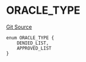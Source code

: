# ORACLE_TYPE
[Git Source](https://github.com/thrackle-io/tron/blob/e7ccb5e31cec6bae24fd2e457f70702e05f2d4b6/src/protocol/economic/ruleProcessor/RuleCodeData.sol)


```solidity
enum ORACLE_TYPE {
    DENIED_LIST,
    APPROVED_LIST
}
```

